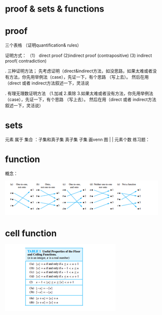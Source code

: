# proof & sets & functions


# proof
 
三个表格 （证明quantification&  rules）

证明方式： 
（1） direct proof   (2)indirect proof  (contrapositive)  (3) indirect proof( contradiction)

. 三种证明方法； 先考虑证明（direct&indirect方法，如没思路，如果太难或者没有方法，你先用举例法（case），先证一下，有个思路 （写上去）。 然后在用（direct 或者 indirect方法叙述一下，灵活说

. 有理无理数证明方法 （1.加减 2.乘除 3.如果太难或者没有方法，你先用举例法（case），先证一下，有个思路 （写上去）。 然后在用（direct 或者 indirect方法叙述一下，灵活说）


# sets 
元素  属于
集合    ：子集和真子集
真子集
子集
画venn 图
| | 元素个数
 练习题： 
 

# function
概念：

![](https://github.com/linbearababy/Discrete-structures-in-Computer-Science/blob/master/%E5%B1%8F%E5%B9%95%E5%BF%AB%E7%85%A7%202019-05-22%2022.51.05.png)


# cell function
![](https://github.com/linbearababy/Discrete-structures-in-Computer-Science/blob/master/%E5%B1%8F%E5%B9%95%E5%BF%AB%E7%85%A7%202019-05-22%2022.50.40.png)
